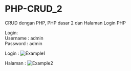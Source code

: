 # PHP-CRUD_2
CRUD dengan PHP, PHP dasar 2 dan Halaman Login PHP

Login:
<br>
Username : admin
<br>
Password : admin

Login :
![Example1](https://user-images.githubusercontent.com/80883842/150547207-986567ad-b068-493a-8834-fb7889978f53.JPG)

Halaman : 
![Example2](https://user-images.githubusercontent.com/80883842/150547273-273802a1-21b6-4c34-b827-0e03658c4fa2.JPG)
